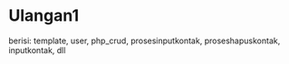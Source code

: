 # Ulangan1
berisi: template, user, php_crud, prosesinputkontak, proseshapuskontak, inputkontak, dll
